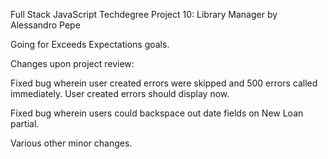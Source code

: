 Full Stack JavaScript Techdegree Project 10: Library Manager by Alessandro Pepe

Going for Exceeds Expectations goals.

Changes upon project review:

Fixed bug wherein user created errors were skipped and 500 errors called immediately. User created errors should display now.

Fixed bug wherein users could backspace out date fields on New Loan partial.

Various other minor changes.
